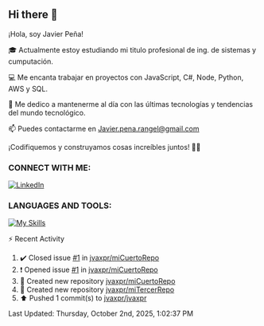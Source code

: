 ## Hi there 👋

¡Hola, soy Javier Peña!

🎓 Actualmente estoy estudiando mi titulo profesional de ing. de sistemas y cumputación.

💻 Me encanta trabajar en proyectos con JavaScript, C#, Node, Python, AWS y SQL.

🚀 Me dedico a mantenerme al día con las últimas tecnologías y tendencias del mundo tecnológico.

📫 Puedes contactarme en Javier.pena.rangel@gmail.com 

¡Codifiquemos y construyamos cosas increíbles juntos! 👨‍💻


### CONNECT WITH ME:


[![LinkedIn](https://img.shields.io/badge/LinkedIn-Javier_Peña-0077B5?style=for-the-badge&logo=linkedin&logoColor=white)](https://www.linkedin.com/in/jvaxpr)


### LANGUAGES AND TOOLS:

[![My Skills](https://skillicons.dev/icons?i=js,cs,git,py,mysql,aws)](https://skillicons.dev)


⚡ Recent Activity
<!--RECENT_ACTIVITY:start-->
1. ✔️ Closed issue [#1](https://github.com/jvaxpr/miCuertoRepo/issues/1) in [jvaxpr/miCuertoRepo](https://github.com/jvaxpr/miCuertoRepo)<br>
2. ❗️ Opened issue [#1](https://github.com/jvaxpr/miCuertoRepo/issues/1) in [jvaxpr/miCuertoRepo](https://github.com/jvaxpr/miCuertoRepo)<br>
3. 📔 Created new repository [jvaxpr/miCuertoRepo](https://github.com/jvaxpr/miCuertoRepo)<br>
4. 📔 Created new repository [jvaxpr/miTercerRepo](https://github.com/jvaxpr/miTercerRepo)<br>
5. ⬆️ Pushed 1 commit(s) to [jvaxpr/jvaxpr](https://github.com/jvaxpr/jvaxpr)<br>
<!--RECENT_ACTIVITY:end-->
<!--RECENT_ACTIVITY:last_update-->
Last Updated: Thursday, October 2nd, 2025, 1:02:37 PM
<!--RECENT_ACTIVITY:last_update_end-->
